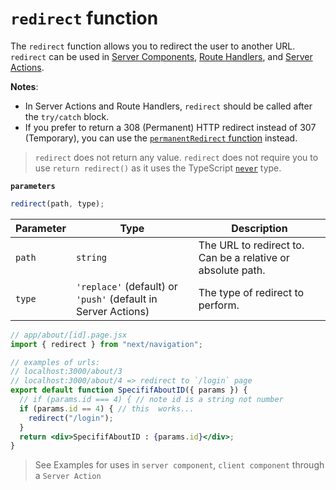# `redirect` function

The `redirect` function allows you to redirect the user to another URL. `redirect` can be used in [Server Components](https://nextjs.org/docs/app/building-your-application/rendering/server-components), [Route Handlers](https://nextjs.org/docs/app/building-your-application/routing/route-handlers), and [Server Actions](https://nextjs.org/docs/app/building-your-application/data-fetching/server-actions-and-mutations).

**Notes**:

- In Server Actions and Route Handlers, `redirect` should be called after the `try/catch` block.
- If you prefer to return a 308 (Permanent) HTTP redirect instead of 307 (Temporary), you can use the [`permanentRedirect` function](https://nextjs.org/docs/app/api-reference/functions/permanentRedirect) instead.

> `redirect` does not return any value. `redirect` does not require you to use `return redirect()` as it uses the TypeScript [`never`](https://www.typescriptlang.org/docs/handbook/2/functions.html#never) type.

**`parameters`**

```js
redirect(path, type);
```

| Parameter | Type                                                          | Description                                                 |
| --------- | ------------------------------------------------------------- | ----------------------------------------------------------- |
| `path`    | `string`                                                      | The URL to redirect to. Can be a relative or absolute path. |
| `type`    | `'replace'` (default) or `'push'` (default in Server Actions) | The type of redirect to perform.                            |

```jsx
// app/about/[id].page.jsx
import { redirect } from "next/navigation";

// examples of urls:
// localhost:3000/about/3
// localhost:3000/about/4 => redirect to `/login` page
export default function SpecififAboutID({ params }) {
  // if (params.id === 4) { // note id is a string not number
  if (params.id == 4) { // this  works...
    redirect("/login");
  }
  return <div>SpecififAboutID : {params.id}</div>;
}
```

> See Examples for uses in `server component`, `client component` through a `Server Action`

